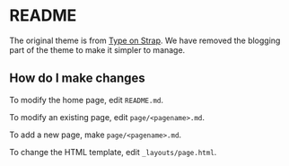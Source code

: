 # README

The original theme is from [Type on Strap](https://github.com/Sylhare/Type-on-Strap).
We have removed the blogging part of the theme to make it simpler to manage.

## How do I make changes

To modify the home page, edit `README.md`.

To modify an existing page, edit `page/<pagename>.md`.

To add a new page, make `page/<pagename>.md`.

To change the HTML template, edit `_layouts/page.html`.
